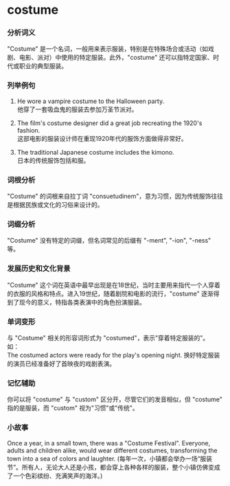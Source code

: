 # costume

### 分析词义

  

"Costume" 是一个名词，一般用来表示服装，特别是在特殊场合或活动（如戏剧、电影、派对）中使用的特定服装。此外，"costume" 还可以指特定国家、时代或职业的典型服装。

  

### 列举例句

  

1.  He wore a vampire costume to the Halloween party.  
    他穿了一套吸血鬼的服装去参加万圣节派对。
    
      
    
2.  The film's costume designer did a great job recreating the 1920's fashion.  
    这部电影的服装设计师在重现1920年代的服饰方面做得非常好。
    
      
    
3.  The traditional Japanese costume includes the kimono.  
    日本的传统服饰包括和服。
    
      
    

  

### 词根分析

  

"Costume" 的词根来自拉丁词 "consuetudinem"，意为习惯，因为传统服饰往往是根据民族或文化的习俗来设计的。

  

### 词缀分析

  

"Costume" 没有特定的词缀，但名词常见的后缀有 "-ment", "-ion", "-ness" 等。

  

### 发展历史和文化背景

  

"Costume" 这个词在英语中最早出现是在18世纪，当时主要用来指代一个人穿着的衣服的风格和特点。进入19世纪，随着剧院和电影的流行，"costume" 逐渐得到了现今的意义，特指各类表演中的角色扮演服装。

  

### 单词变形

  

与 "Costume" 相关的形容词形式为 "costumed"，表示"穿着特定服装的"。  
如：  
The costumed actors were ready for the play's opening night. 换好特定服装的演员已经准备好了首映夜的戏剧表演。

  

### 记忆辅助

  

你可以将 "costume" 与 "custom" 区分开，尽管它们的发音相似，但 "costume" 指的是服装，而 "custom" 视为"习惯"或"传统"。

  

### 小故事

  

Once a year, in a small town, there was a "Costume Festival". Everyone, adults and children alike, would wear different costumes, transforming the town into a sea of colors and laughter. (每年一次，小镇都会举办一场“服装节”。所有人，无论大人还是小孩，都会穿上各种各样的服装，整个小镇仿佛变成了一个色彩缤纷、充满笑声的海洋。)
